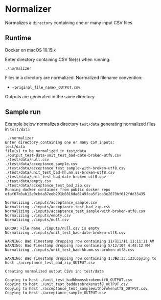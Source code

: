 # Normalizer

Normalizes a `directory` containing one or many input CSV files.

## Runtime

Docker on macOS 10.15.x

Enter directory containing CSV file(s) when running:

```
./normalizer
```

Files in a directory are normalized. Normalized filename convention:

*  `<original_file_name>_OUTPUT.csv`

Outputs are generated in the same directory.

## Sample run

Example below normalizes directory `test/data` generating normalized files 
in `test/data`

```
 ./normalizer        
Enter directory containing one or many CSV inputs:
test/data
file(s) to be normalized in test/data
./output_test-data-unit_test_bad-date-broken-utf8.csv
./test/data/null.csv
./test/data/acceptance_sample.csv
./test/data/acceptance_test_sample-with-broken-utf8.csv
./test/data/unit_test_bad-hh.mm.ss-broken-utf8.csv
./test/data/unit_test_bad-date-broken-utf8.csv
./test/data/empty.csv
./test/data/acceptance_test_bad_zip.csv
Running docker container from public docker repo
efaf67b0ab12e0cbda87eeb291b6816da6149fca5f1ca3e2079bf612fdd33435

Normalizing ./inputs/acceptance_sample.csv
Normalizing ./inputs/acceptance_test_bad_zip.csv
Normalizing ./inputs/acceptance_test_sample-with-broken-utf8.csv
Normalizing ./inputs/empty.csv
Normalizing ./inputs/null.csv

ERROR: File name ./inputs/null.csv is empty
Normalizing ./inputs/unit_test_bad-date-broken-utf8.csv

WARNING: Bad Timestamp dropping row containing 11/ü11/11 11:11:11 AM
WARNING: Bad Timestamp dropping row containing 5/12/10? 4:48:12 PM
Normalizing ./inputs/unit_test_bad-hh.mm.ss-broken-utf8.csv

WARNING: Bad Timestamp dropping row containing 1:3�2:33.123Copying to host ./acceptance_test_bad_zip_OUTPUT.csv

Creating normalized output CSVs in: test/data

Copying to host ./unit_test_badhhmmssbrokenutf8_OUTPUT.csv
Copying to host ./unit_test_baddatebrokenutf8_OUTPUT.csv
Copying to host ./acceptance_test_samplewithbrokenutf8_OUTPUT.csv
Copying to host ./acceptance_sample_OUTPUT.csv



```



